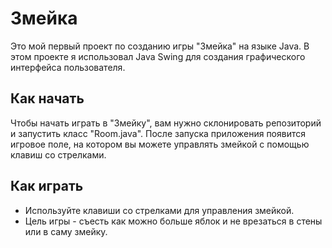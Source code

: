 # Змейка

Это мой первый проект по созданию игры "Змейка" на языке Java. В этом проекте я использовал Java Swing для создания графического интерфейса пользователя.

## Как начать

Чтобы начать играть в "Змейку", вам нужно склонировать репозиторий и запустить класс "Room.java". После запуска приложения появится игровое поле, на котором вы можете управлять змейкой с помощью клавиш со стрелками.

## Как играть

- Используйте клавиши со стрелками для управления змейкой.
- Цель игры - съесть как можно больше яблок и не врезаться в стены или в саму змейку.

